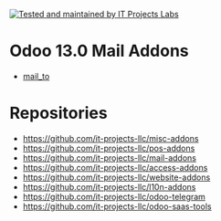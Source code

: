 [![Tested and maintained by IT Projects Labs](https://itpp.dev/images/infinity-readme.png)](mailto:help@itpp.dev
)
# Odoo 13.0 Mail Addons

* [mail_to](https://apps.odoo.com/apps/modules/13.0/mail_to/)

# Repositories

* https://github.com/it-projects-llc/misc-addons
* https://github.com/it-projects-llc/pos-addons
* https://github.com/it-projects-llc/mail-addons
* https://github.com/it-projects-llc/access-addons
* https://github.com/it-projects-llc/website-addons
* https://github.com/it-projects-llc/l10n-addons
* https://github.com/it-projects-llc/odoo-telegram
* https://github.com/it-projects-llc/odoo-saas-tools

